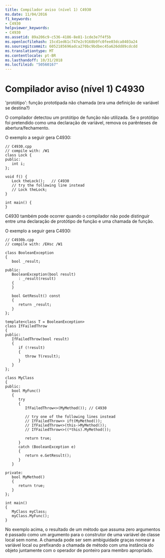```yaml
---
title: Compilador aviso (nível 1) C4930
ms.date: 11/04/2016
f1_keywords:
- C4930
helpviewer_keywords:
- C4930
ms.assetid: 89a206c9-c536-4186-8e81-1cde3e7f4f5b
ms.openlocfilehash: 15cd1ed61c747e2c9168b9fc0fee03dca8403a24
ms.sourcegitcommit: 6052185696adca270bc9bdbec45a626dd89cdcdd
ms.translationtype: MT
ms.contentlocale: pt-BR
ms.lasthandoff: 10/31/2018
ms.locfileid: "50560167"
---
```

# <a name="compiler-warning-level-1-c4930"></a>Compilador aviso (nível 1) C4930

'protótipo': função prototipada não chamada (era uma definição de variável se destina?)

O compilador detectou um protótipo de função não utilizada. Se o protótipo foi pretendido como uma declaração de variável, remova os parênteses de abertura/fechamento.

O exemplo a seguir gera C4930:

```
// C4930.cpp
// compile with: /W1
class Lock {
public:
   int i;
};

void f() {
   Lock theLock();   // C4930
   // try the following line instead
   // Lock theLock;
}

int main() {
}
```

C4930 também pode ocorrer quando o compilador não pode distinguir entre uma declaração de protótipo de função e uma chamada de função.

O exemplo a seguir gera C4930:

```
// C4930b.cpp
// compile with: /EHsc /W1

class BooleanException
{
   bool _result;

public:
   BooleanException(bool result)
      : _result(result)
   {
   }

   bool GetResult() const
   {
      return _result;
   }
};

template<class T = BooleanException>
class IfFailedThrow
{
public:
   IfFailedThrow(bool result)
   {
      if (!result)
      {
         throw T(result);
      }
   }
};

class MyClass
{
public:
   bool MyFunc()
   {
      try
      {
         IfFailedThrow<>(MyMethod()); // C4930

         // try one of the following lines instead
         // IfFailedThrow<> ift(MyMethod());
         // IfFailedThrow<>(this->MyMethod());
         // IfFailedThrow<>((*this).MyMethod());

         return true;
      }
      catch (BooleanException e)
      {
         return e.GetResult();
      }
   }

private:
   bool MyMethod()
   {
      return true;
   }
};

int main()
{
   MyClass myClass;
   myClass.MyFunc();
}
```

No exemplo acima, o resultado de um método que assuma zero argumentos é passado como um argumento para o construtor de uma variável de classe local sem nome. A chamada pode ser sem ambiguidade graças nomear a variável local ou prefixando a chamada de método com uma instância do objeto juntamente com o operador de ponteiro para membro apropriado.